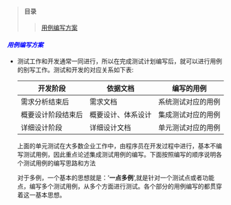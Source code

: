 > #### 目录
>
> > <a href='#one'>用例编写方案</a>



#### <a name='one'><i style='color:blue'>用例编写方案</i></a>

- 测试工作和开发通常一同进行，所以在完成测试计划编写后，就可以进行用例的别写工作。测试和开发的对应关系如下表:

  | 开发阶段           | 依据文档           | 编写的用例         |
  | ------------------ | ------------------ | ------------------ |
  | 需求分析结束后     | 需求文档           | 系统测试对应的用例 |
  | 概要设计阶段结束后 | 概要设计、体系设计 | 集成测试对应的用例 |
  | 详细设计阶段       | 详细设计文档       | 单元测试对应的用例 |

  上面的单元测试在大多数企业工作中，由程序员在开发过程中进行，基本不编写测试用例，因此重点论述集成测试用例的编写。下面按照编写的顺序说明各个测试用例的编写思路和方法

  对于多例，一个基本的思想就是：’**一点多例**‘,就是针对一个测试点或者功能点，编写多个测试用例，从多个方面进行测试。各个部分的用例编写的都贯穿着这一基本思想。

